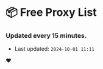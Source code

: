 # :package: Free Proxy List
### Updated every 15 minutes.

- Last updated: `2024-10-01 11:11`

:heart:
